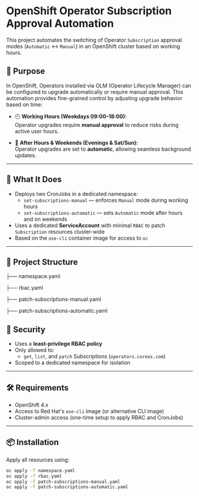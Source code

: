 # OpenShift Operator Subscription Approval Automation

This project automates the switching of Operator `Subscription` approval modes (`Automatic` ↔ `Manual`) in an OpenShift cluster based on working hours.

## 🎯 Purpose

In OpenShift, Operators installed via OLM (Operator Lifecycle Manager) can be configured to upgrade automatically or require manual approval. This automation provides fine-grained control by adjusting upgrade behavior based on time:

- 🕘 **Working Hours (Weekdays 09:00–18:00):**  
  Operator upgrades require **manual approval** to reduce risks during active user hours.

- 🌙 **After Hours & Weekends (Evenings & Sat/Sun):**  
  Operator upgrades are set to **automatic**, allowing seamless background updates.

---

## 🚀 What It Does

- Deploys two CronJobs in a dedicated namespace:
  - `set-subscriptions-manual`    — enforces `Manual` mode during working hours
  - `set-subscriptions-automatic` — sets `Automatic` mode after hours and on weekends
- Uses a dedicated **ServiceAccount** with minimal `RBAC` to patch `Subscription` resources cluster-wide
- Based on the `ose-cli` container image for access to `oc`

---

## 📁 Project Structure

├── namespace.yaml                    

├── rbac.yaml                         

├── patch-subscriptions-manual.yaml    

├── patch-subscriptions-automatic.yaml 



## 🔐 Security

- Uses a **least-privilege RBAC policy**
- Only allowed to:
  - `get`, `list`, and `patch` Subscriptions (`operators.coreos.com`)
- Scoped to a dedicated namespace for isolation

---

## 🛠 Requirements

- OpenShift 4.x
- Access to Red Hat's `ose-cli` image (or alternative CLI image)
- Cluster-admin access (one-time setup to apply RBAC and CronJobs)

---

## 📦 Installation

Apply all resources using:

```bash
oc apply -f namespace.yaml
oc apply -f rbac.yaml
oc apply -f patch-subscriptions-manual.yaml
oc apply -f patch-subscriptions-automatic.yaml

